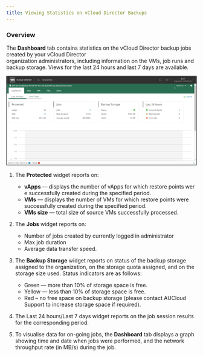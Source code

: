 ```yaml
---
title: Viewing Statistics on vCloud Director Backups
---
```


### Overview

The **Dashboard** tab contains statistics on the vCloud Director backup jobs created by your vCloud Director organization administrators, including information on the VMs, job runs and backup storage. Views for the last 24 hours and last 7 days are available.

![Dashboard](./assets/stats_dashboard.png)

1. The **Protected** widget reports on:
    - **vApps** — displays the number of vApps for which restore points were successfully created during the specified period.
    - **VMs** — displays the number of VMs for which restore points were successfully created during the specified period.
    - **VMs size** — total size of source VMs successfully processed.


1. The **Jobs** widget reports on:
    -   Number of jobs created by currently logged in administrator
    -   Max job duration
    -   Average data transfer speed.


1. The **Backup Storage** widget reports on status of the backup storage assigned to the organization, on the storage quota assigned, and on the storage size used. Status indicators are as follows:
    -   Green — more than 10% of storage space is free.
    -   Yellow — less than 10% of storage space is free.
    -   Red – no free space on backup storage (please contact AUCloud Support to increase storage space if required).


1. The Last 24 hours/Last 7 days widget reports on the job session results for the corresponding period.

1. To visualise data for on-going jobs, the **Dashboard** tab displays a graph showing time and date when jobs were performed, and the network throughput rate (in MB/s) during the job.